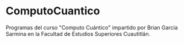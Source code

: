 # ComputoCuantico
Programas del curso "Computo Cuántico" impartido por Brian García Sarmina en la Facultad de Estudios Superiores Cuautitlán. 
